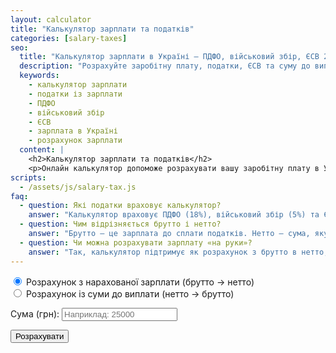 ```yaml
---
layout: calculator
title: "Калькулятор зарплати та податків"
categories: [salary-taxes]
seo:
  title: "Калькулятор зарплати в Україні — ПДФО, військовий збір, ЄСВ 2024"
  description: "Розрахуйте заробітну плату, податки, ЄСВ та суму до виплати онлайн. Калькулятор зарплати з урахуванням ПДФО 18%, військового збору 5%, ЄСВ 22%."
  keywords:
    - калькулятор зарплати
    - податки із зарплати
    - ПДФО
    - військовий збір
    - ЄСВ
    - зарплата в Україні
    - розрахунок зарплати
  content: |
    <h2>Калькулятор зарплати та податків</h2>
    <p>Онлайн калькулятор допоможе розрахувати вашу заробітну плату в Україні з урахуванням основних податків: ПДФО 18%, військовий збір 5% та ЄСВ 22% (сплачує роботодавець). Ви можете розрахувати як зарплату «на руки», так і загальну суму нарахування.</p>
scripts:
  - /assets/js/salary-tax.js
faq:
  - question: Які податки враховує калькулятор?
    answer: "Калькулятор враховує ПДФО (18%), військовий збір (5%) та ЄСВ (22%, сплачується роботодавцем)."
  - question: Чим відрізняється брутто і нетто?
    answer: "Брутто — це зарплата до сплати податків. Нетто — сума, яку ви отримуєте після вирахування податків."
  - question: Чи можна розрахувати зарплату «на руки»?
    answer: "Так, калькулятор підтримує як розрахунок з брутто в нетто, так і навпаки."
---
```


<form id="salary-tax-calculator" autocomplete="off">
  <label>
    <input type="radio" name="mode" value="gross" checked>
    Розрахунок з нарахованої зарплати (брутто → нетто)
  </label><br>
  <label>
    <input type="radio" name="mode" value="net">
    Розрахунок із суми до виплати (нетто → брутто)
  </label>

  <label for="salary-input">Сума (грн):</label>
  <input type="number" id="salary-input" placeholder="Наприклад: 25000" required>

  <button type="button" id="calculate-salary">Розрахувати</button>

  <div id="salary-result" class="result"></div>
</form>

